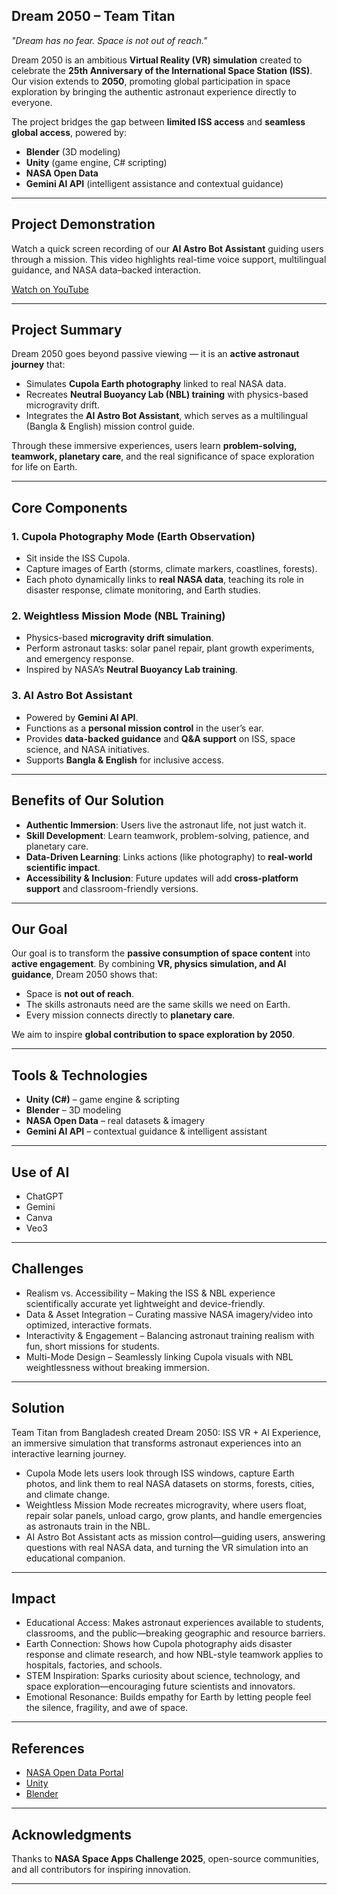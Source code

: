 ## Dream 2050 – Team Titan

*"Dream has no fear. Space is not out of reach."*

Dream 2050 is an ambitious **Virtual Reality (VR) simulation** created to celebrate the **25th Anniversary of the International Space Station (ISS)**.
Our vision extends to **2050**, promoting global participation in space exploration by bringing the authentic astronaut experience directly to everyone.

The project bridges the gap between **limited ISS access** and **seamless global access**, powered by:

* **Blender** (3D modeling)
* **Unity** (game engine, C# scripting)
* **NASA Open Data**
* **Gemini AI API** (intelligent assistance and contextual guidance)

---

## Project Demonstration
Watch a quick screen recording of our **AI Astro Bot Assistant** guiding users through a mission.
This video highlights real-time voice support, multilingual guidance, and NASA data–backed interaction.

<a href="https://youtu.be/your-video-link" target="_blank">Watch on YouTube</a>


---

## Project Summary

Dream 2050 goes beyond passive viewing — it is an **active astronaut journey** that:

* Simulates **Cupola Earth photography** linked to real NASA data.
* Recreates **Neutral Buoyancy Lab (NBL) training** with physics-based microgravity drift.
* Integrates the **AI Astro Bot Assistant**, which serves as a multilingual (Bangla & English) mission control guide.

Through these immersive experiences, users learn **problem-solving, teamwork, planetary care**, and the real significance of space exploration for life on Earth.

---

## Core Components

### 1. Cupola Photography Mode (Earth Observation)

* Sit inside the ISS Cupola.
* Capture images of Earth (storms, climate markers, coastlines, forests).
* Each photo dynamically links to **real NASA data**, teaching its role in disaster response, climate monitoring, and Earth studies.

### 2. Weightless Mission Mode (NBL Training)

* Physics-based **microgravity drift simulation**.
* Perform astronaut tasks: solar panel repair, plant growth experiments, and emergency response.
* Inspired by NASA’s **Neutral Buoyancy Lab training**.

### 3. AI Astro Bot Assistant

* Powered by **Gemini AI API**.
* Functions as a **personal mission control** in the user’s ear.
* Provides **data-backed guidance** and **Q&A support** on ISS, space science, and NASA initiatives.
* Supports **Bangla & English** for inclusive access.

---

## Benefits of Our Solution

* **Authentic Immersion**: Users live the astronaut life, not just watch it.
* **Skill Development**: Learn teamwork, problem-solving, patience, and planetary care.
* **Data-Driven Learning**: Links actions (like photography) to **real-world scientific impact**.
* **Accessibility & Inclusion**: Future updates will add **cross-platform support** and classroom-friendly versions.

---

## Our Goal

Our goal is to transform the **passive consumption of space content** into **active engagement**.
By combining **VR, physics simulation, and AI guidance**, Dream 2050 shows that:

* Space is **not out of reach**.
* The skills astronauts need are the same skills we need on Earth.
* Every mission connects directly to **planetary care**.

We aim to inspire **global contribution to space exploration by 2050**.

---

## Tools & Technologies

* **Unity (C#)** – game engine & scripting
* **Blender** – 3D modeling
* **NASA Open Data** – real datasets & imagery
* **Gemini AI API** – contextual guidance & intelligent assistant

---

## Use of AI

* ChatGPT
* Gemini
* Canva
* Veo3

---

## Challenges

* Realism vs. Accessibility – Making the ISS & NBL experience scientifically accurate yet lightweight and device-friendly.
* Data & Asset Integration – Curating massive NASA imagery/video into optimized, interactive formats.
* Interactivity & Engagement – Balancing astronaut training realism with fun, short missions for students.
* Multi-Mode Design – Seamlessly linking Cupola visuals with NBL weightlessness without breaking immersion.

---

## Solution

Team Titan from Bangladesh created Dream 2050: ISS VR + AI Experience, an immersive simulation that transforms astronaut experiences into an interactive learning journey.

* Cupola Mode lets users look through ISS windows, capture Earth photos, and link them to real NASA datasets on storms, forests, cities, and climate change.
* Weightless Mission Mode recreates microgravity, where users float, repair solar panels, unload cargo, grow plants, and handle emergencies as astronauts train in the NBL.
* AI Astro Bot Assistant acts as mission control—guiding users, answering questions with real NASA data, and turning the VR simulation into an educational companion.


---

## Impact

* Educational Access: Makes astronaut experiences available to students, classrooms, and the public—breaking geographic and resource barriers.
* Earth Connection: Shows how Cupola photography aids disaster response and climate research, and how NBL-style teamwork applies to hospitals, factories, and schools.
* STEM Inspiration: Sparks curiosity about science, technology, and space exploration—encouraging future scientists and innovators.
* Emotional Resonance: Builds empathy for Earth by letting people feel the silence, fragility, and awe of space.
---


## References

* [NASA Open Data Portal](https://data.nasa.gov/)
* [Unity](https://unity.com/)
* [Blender](https://www.blender.org/)

---

## Acknowledgments

Thanks to **NASA Space Apps Challenge 2025**, open-source communities, and all contributors for inspiring innovation.

---
